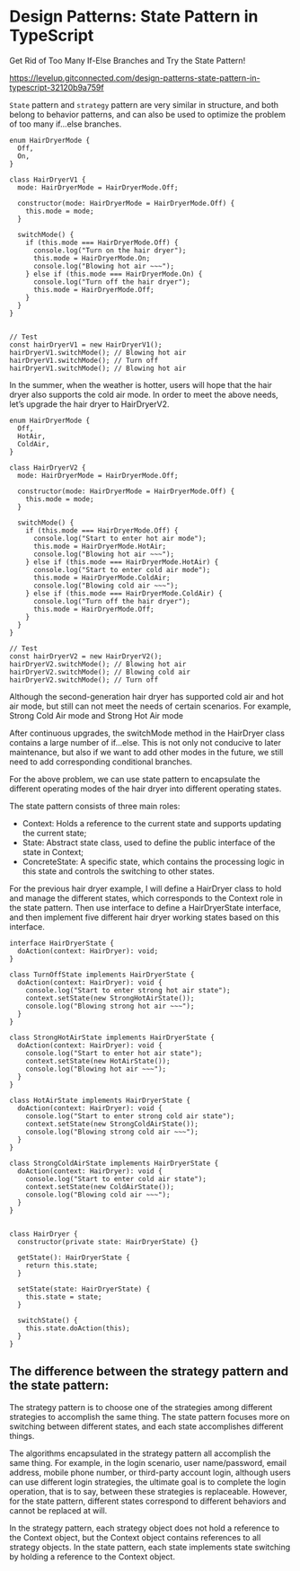 # Design Patterns: State Pattern in TypeScript

Get Rid of Too Many If-Else Branches and Try the State Pattern!

https://levelup.gitconnected.com/design-patterns-state-pattern-in-typescript-32120b9a759f


`State` pattern and `strategy` pattern are very similar in structure, and both belong to behavior patterns, and can also be used to optimize the problem of too many if...else branches. 


```
enum HairDryerMode {
  Off,
  On,
}

class HairDryerV1 {
  mode: HairDryerMode = HairDryerMode.Off;

  constructor(mode: HairDryerMode = HairDryerMode.Off) {
    this.mode = mode;
  }

  switchMode() {
    if (this.mode === HairDryerMode.Off) {
      console.log("Turn on the hair dryer");
      this.mode = HairDryerMode.On;
      console.log("Blowing hot air ~~~");
    } else if (this.mode === HairDryerMode.On) {
      console.log("Turn off the hair dryer");
      this.mode = HairDryerMode.Off;
    }
  }
}


// Test
const hairDryerV1 = new HairDryerV1();
hairDryerV1.switchMode(); // Blowing hot air
hairDryerV1.switchMode(); // Turn off
hairDryerV1.switchMode(); // Blowing hot air
```


In the summer, when the weather is hotter, users will hope that the hair dryer also supports the cold air mode.
In order to meet the above needs, let’s upgrade the hair dryer to HairDryerV2.
```
enum HairDryerMode {
  Off,
  HotAir,
  ColdAir,
}

class HairDryerV2 {
  mode: HairDryerMode = HairDryerMode.Off;

  constructor(mode: HairDryerMode = HairDryerMode.Off) {
    this.mode = mode;
  }

  switchMode() {
    if (this.mode === HairDryerMode.Off) {
      console.log("Start to enter hot air mode");
      this.mode = HairDryerMode.HotAir;
      console.log("Blowing hot air ~~~");
    } else if (this.mode === HairDryerMode.HotAir) {
      console.log("Start to enter cold air mode");
      this.mode = HairDryerMode.ColdAir;
      console.log("Blowing cold air ~~~");
    } else if (this.mode === HairDryerMode.ColdAir) {
      console.log("Turn off the hair dryer");
      this.mode = HairDryerMode.Off;
    }
  }
}

// Test
const hairDryerV2 = new HairDryerV2();
hairDryerV2.switchMode(); // Blowing hot air
hairDryerV2.switchMode(); // Blowing cold air
hairDryerV2.switchMode(); // Turn off
```


Although the second-generation hair dryer has supported cold air and hot air mode, but still can not meet the needs of certain scenarios. 
For example, Strong Cold Air mode and Strong Hot Air mode

After continuous upgrades, the switchMode method in the HairDryer class contains a large number of if...else.
This is not only not conducive to later maintenance, but also if we want to add other modes in the future, we still need to add corresponding conditional branches.


For the above problem, we can use state pattern to encapsulate the different operating modes of the hair dryer into different operating states. 

The state pattern consists of three main roles:
- Context: Holds a reference to the current state and supports updating the current state;
- State: Abstract state class, used to define the public interface of the state in Context;
- ConcreteState: A specific state, which contains the processing logic in this state and controls the switching to other states.


For the previous hair dryer example, I will define a HairDryer class to hold and manage the different states, which corresponds to the Context role in the state pattern. Then use interface to define a HairDryerState interface, and then implement five different hair dryer working states based on this interface.

```
interface HairDryerState {
  doAction(context: HairDryer): void;
}

class TurnOffState implements HairDryerState {
  doAction(context: HairDryer): void {
    console.log("Start to enter strong hot air state");
    context.setState(new StrongHotAirState());
    console.log("Blowing strong hot air ~~~");
  }
}

class StrongHotAirState implements HairDryerState {
  doAction(context: HairDryer): void {
    console.log("Start to enter hot air state");
    context.setState(new HotAirState());
    console.log("Blowing hot air ~~~");
  }
}

class HotAirState implements HairDryerState {
  doAction(context: HairDryer): void {
    console.log("Start to enter strong cold air state");
    context.setState(new StrongColdAirState());
    console.log("Blowing strong cold air ~~~");
  }
}

class StrongColdAirState implements HairDryerState {
  doAction(context: HairDryer): void {
    console.log("Start to enter cold air state");
    context.setState(new ColdAirState());
    console.log("Blowing cold air ~~~");
  }
}


class HairDryer {
  constructor(private state: HairDryerState) {}

  getState(): HairDryerState {
    return this.state;
  }

  setState(state: HairDryerState) {
    this.state = state;
  }

  switchState() {
    this.state.doAction(this);
  }
}

```




## The difference between the strategy pattern and the state pattern:
The strategy pattern is to choose one of the strategies among different strategies to accomplish the same thing. The state pattern focuses more on switching between different states, and each state accomplishes different things.

The algorithms encapsulated in the strategy pattern all accomplish the same thing. For example, in the login scenario, user name/password, email address, mobile phone number, or third-party account login, although users can use different login strategies, the ultimate goal is to complete the login operation, that is to say, between these strategies is replaceable. However, for the state pattern, different states correspond to different behaviors and cannot be replaced at will.

In the strategy pattern, each strategy object does not hold a reference to the Context object, but the Context object contains references to all strategy objects. In the state pattern, each state implements state switching by holding a reference to the Context object.
